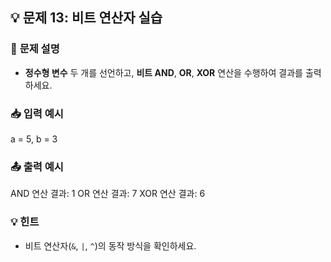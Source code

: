 ## 💡 **문제 13: 비트 연산자 실습**

### 📝 **문제 설명**
- **정수형 변수** 두 개를 선언하고, **비트 AND**, **OR**, **XOR** 연산을 수행하여 결과를 출력하세요.

### 📥 **입력 예시**
a = 5, b = 3


### 📤 **출력 예시**
AND 연산 결과: 1 OR 연산 결과: 7 XOR 연산 결과: 6


### 💡 **힌트**
- 비트 연산자(`&`, `|`, `^`)의 동작 방식을 확인하세요.

